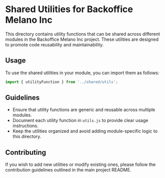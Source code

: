 # Shared Utilities for Backoffice Melano Inc

This directory contains utility functions that can be shared across different modules in the Backoffice Melano Inc project. These utilities are designed to promote code reusability and maintainability.

## Usage

To use the shared utilities in your module, you can import them as follows:

```javascript
import { utilityFunction } from '../shared/utils';
```

## Guidelines

- Ensure that utility functions are generic and reusable across multiple modules.
- Document each utility function in `utils.js` to provide clear usage instructions.
- Keep the utilities organized and avoid adding module-specific logic to this directory.

## Contributing

If you wish to add new utilities or modify existing ones, please follow the contribution guidelines outlined in the main project README.